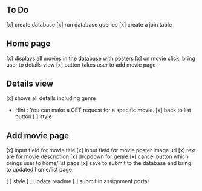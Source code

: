 
##  To Do

[x] create database
[x] run database queries
[x] create a join table

## Home page ##
[x] displays all movies in the database with posters
[x] on movie click, bring user to details view
[x] button takes user to add movie page

## Details view ##
[x] shows all details including genre
   - Hint : You can make a GET request for a specific movie.
[x] back to list button
[ ] style

## Add movie page ##
[x] input field for movie title
[x] input field for movie poster image url
[x] text are for movie description
[x] dropdown for genre
[x] cancel button which brings user to home/list page
[x] save to submit to the database and bring to updated home/list page

[ ] style
[ ] update readme
[ ] submit in assignment portal